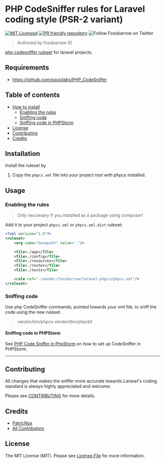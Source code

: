# PHP CodeSniffer rules for Laravel coding style (PSR-2 variant)

[![MIT Licensed](https://img.shields.io/badge/license-MIT-brightgreen.svg?style=flat-square)](LICENSE.md)
[![PR friendly repository](https://img.shields.io/badge/Pull--Request-are%20welcome!-ff69b4)](/compare)
![Follow Fossbarrow on Twitter](https://img.shields.io/twitter/follow/fossbarrow?style=social)

> Authored by fossbarrow IO


[php codesniffer ruleset](https://github.com/squizlabs/PHP_CodeSniffer/wiki/Annotated-Ruleset) for laravel projects.

## Requirements

- https://github.com/squizlabs/PHP_CodeSniffer

## Table of contents

- [How to install](#install)
    - [Enabling the rules](#enabling-the-rules)
    - [Sniffing code](#sniffing-code)
    - [Sniffing code in PHPStorm](#sniffing-code-in-phpstorm)
- [License](#license)
- [Contributing](#contributing)
- [Credits](#credits)

## Installation
Install the ruleset by

1. Copy the `phpcs.xml` file into your project root with phpcs installed.

## Usage

### Enabling the rules

> Only neccesary if you installed as a package using composer!

Add it to your project `phpcs.xml` or `phpcs.xml.dist` ruleset:

```xml
<?xml version="1.0"?>
<ruleset>
    <arg name="basepath" value="."/>

    <file>./app</file>
    <file>./config</file>
    <file>./resources</file>
    <file>./routes</file>
    <file>./tests</file>

    <rule ref="./vendor/fossbarrow/laravel-phpcs/phpcs.xml"/>
</ruleset>
```

### Sniffing code
Use php CodeSniffer commands, pointed towards your xml file, to sniff the code
using the new ruleset.

> vendor/bin/phpcs
> vendor/bin/phpcbf

#### Sniffing code in PHPStorm

See [PHP Code Sniffer in PhpStorm](https://confluence.jetbrains.com/display/PhpStorm/PHP+Code+Sniffer+in+PhpStorm) on how to set up CodeSniffer in PHPStorm.

--------------------------------------------------------------------------------


## Contributing

All changes that makes the sniffer more accurate towards _Laravel_'s coding standard
is always highly appreciated and welcome. 

Please see [CONTRIBUTING](docs/CONTRIBUTING.md) for more details.

## Credits

- [PatricNox](https://github.com/PatricNox)
- [All Contributors](../../contributors)

## License

The MIT License (MIT). Please see [License File](LICENSE.md) for more information.
